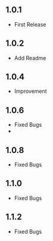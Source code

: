 ## 1.0.1
- First Release

## 1.0.2
- Add Readme

## 1.0.4
- Improvement

## 1.0.6
- Fixed Bugs
- 
## 1.0.8
- Fixed Bugs

## 1.1.0
- Fixed Bugs

## 1.1.2
- Fixed Bugs